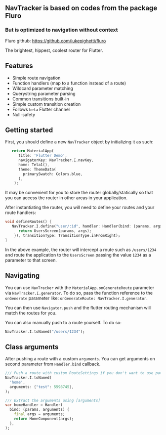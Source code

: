 ## NavTracker is based on codes from the package Fluro 
 
### But is optimized to navigation without context

Fluro github: https://github.com/lukepighetti/fluro

The brightest, hippest, coolest router for Flutter.

## Features

- Simple route navigation
- Function handlers (map to a function instead of a route)
- Wildcard parameter matching
- Querystring parameter parsing
- Common transitions built-in
- Simple custom transition creation
- Follows `beta` Flutter channel
- Null-safety



## Getting started

First, you should define a new `NavTracker` object by initializing it as such:

```dart
   return MaterialApp(
      title: 'Flutter Demo',
      navigatorKey: NavTracker.I.navKey,
      home: Tela1(),
      theme: ThemeData(
        primarySwatch: Colors.blue,
      ),
    );
```

It may be convenient for you to store the router globally/statically so that
you can access the router in other areas in your application.

After instantiating the router, you will need to define your routes and your route handlers:

```dart
void defineRoutes() {
   NavTracker.I.define("user/:id", handler: Handler(bind: (params, args) {
      return UsersScreen(params, args);
    }), transitionType: TransitionType.inFromRight);
}
```

In the above example, the router will intercept a route such as
`/users/1234` and route the application to the `UsersScreen` passing
the value `1234` as a parameter to that screen.

## Navigating

You can use `NavTracker` with the `MaterialApp.onGenerateRoute` parameter
via `NavTracker.I.generator`. To do so, pass the function reference to
the `onGenerate` parameter like: `onGenerateRoute: NavTracker.I.generator`.

You can then use `Navigator.push` and the flutter routing mechanism will match the routes
for you.

You can also manually push to a route yourself. To do so:

```dart
NavTracker.I.toNamed("/users/1234");
```

## Class arguments

After pushing a route with a custom `arguments`. You can get arguments on second parameter from `Handler.bind` callback. 

```dart
/// Push a route with custom RouteSettings if you don't want to use path arguments
NavTracker.I.toNamed(
  'home',
  arguments: {"test": 5598745},
);

/// Extract the arguments using [arguments]
var homeHandler = Handler(
  bind: (params, arguments) {
    final args = arguments;
    return HomeComponent(args);
  },
);
```
